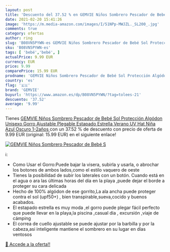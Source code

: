 ```yaml
---
layout: post
title: 'Descuento del 37.52 % en GEMVIE Niños Sombrero Pescador de Bebé S'
date: 2021-02-20 15:41:26
image: 'https://m.media-amazon.com/images/I/51NPp-MWJZL._SL200_.jpg'
comments: true
category: ofertas
author: ring
slug: 'B08VN5PYWN-es GEMVIE Niños Sombrero Pescador de Bebé Sol Protección...'
sku: 'B08VN5PYWN-es'
tags: [ 'bebé','bebé', ]
actualPrice: 9.99 EUR
currency: EUR
price: 9.99
comparePrice: 15.99 EUR
prodname: 'GEMVIE Niños Sombrero Pescador de Bebé Sol Protección Algódon Unisexo Gorro Ajustable Plegable Estapado Estrella Verano UV Hat Niña  Azul Oscuro  1-2años '
country: 'es'
flag: '🇪🇸'
brand: 'GEMVIE'
buyurl: 'https://www.amazon.es/dp/B08VN5PYWN/?tag=tolees-21'
descuento: '37.52'
average: '9.99'
---
```


Tienes [GEMVIE Niños Sombrero Pescador de Bebé Sol Protección Algódon Unisexo Gorro Ajustable Plegable Estapado Estrella Verano UV Hat Niña  Azul Oscuro  1-2años ](https://www.amazon.es/dp/B08VN5PYWN/?tag=tolees-21) con un 37.52 % de descuento con precio de oferta de 9.99 EUR (original: 15.99 EUR) en el siguiente enlace!

[![GEMVIE Niños Sombrero Pescador de Bebé S](https://m.media-amazon.com/images/I/51NPp-MWJZL._SL200_.jpg)](https://www.amazon.es/dp/B08VN5PYWN/?tag=tolees-21)

ℹ️:

- Como Usar el Gorro:Puede bajar la visera, subirla y usarla, o abrochar los botones de ambos lados,como el estilo vaquero de oeste
- Tienes la posibilidad de subir los laterales con un botón. Cuando está en el agua o ara las últimas horas del día en la playa ,puede dejar el borde a proteger su cara delicada
- Hecho de 100% algódon de ese gorrito,La ala ancha puede proteger contra el sol (upf50+) , bien transpirable,sueva,cocido y buenos acabados.
- El estapado estrella es muy moda ,el gorro puede plegar fácil perfecto que puede llevar en la playa,la piscina ,casual dia , excursión ,viaje de cámping
- El correa de cuello ajustable se puede ajustar por la barbilla y por la cabeza,asi inteligente mantiene el sombrero en su lugar en días ventosos

[🛒 Accede a la oferta!!](https://www.amazon.es/dp/B08VN5PYWN/?tag=tolees-21)
